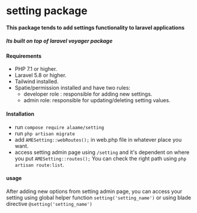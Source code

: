 # setting package
#### This package tends to add settings functionality to laravel applications
##### Its built on top of laravel voyager package

#### Requirements
- PHP 7.1 or higher.
- Laravel 5.8 or higher.
- Tailwind installed.
- Spatie/permission installed and have two rules:
    - developer role : responsible for adding new settings.
    - admin role: responsible for updating/deleting setting values.


#### Installation
- run `compose require alaame/setting`
- run `php artisan migrate`
- add `AMESetting::webRoutes();` in web.php file in whatever place you want.
- access setting admin page using `/setting` and it's dependent on where you put `AMESetting::routes();` You can check the right path using `php artisan route:list`.

#### usage 

After adding new options from setting admin page, you can access your setting using global helper function `setting('setting_name')` or using blade directive `@setting('setting_name')`

